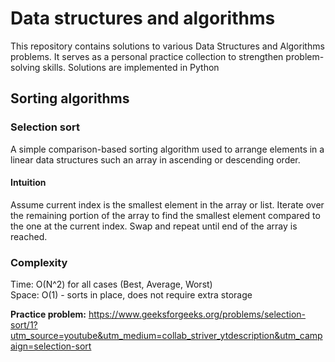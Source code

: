 # Data structures and algorithms

This repository contains solutions to various Data Structures and Algorithms problems. It serves as a personal practice collection to strengthen problem-solving skills. Solutions are implemented in Python

## Sorting algorithms

### Selection sort
A simple comparison-based sorting algorithm used to arrange elements in a linear data structures such an array in ascending or descending order.

#### Intuition
Assume current index is the smallest element in the array or list. Iterate over the remaining portion of the array to find the smallest element compared to the one at the current index. Swap and repeat until end of the array is reached.

### Complexity
Time: O(N^2) for all cases (Best, Average, Worst)<br> 
Space: O(1) - sorts in place, does not require extra storage <br> 

**Practice problem:** https://www.geeksforgeeks.org/problems/selection-sort/1?utm_source=youtube&utm_medium=collab_striver_ytdescription&utm_campaign=selection-sort
